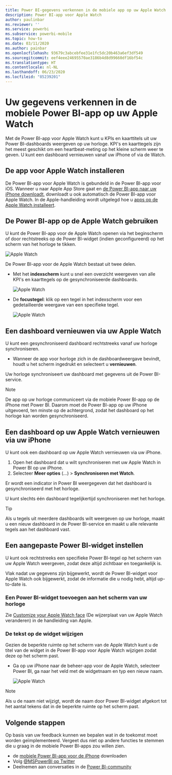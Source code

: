 ```yaml
---
title: Power BI-gegevens verkennen in de mobiele app op uw Apple Watch
description: Power BI-app voor Apple Watch
author: paulinbar
ms.reviewer: ''
ms.service: powerbi
ms.subservice: powerbi-mobile
ms.topic: how-to
ms.date: 03/11/2020
ms.author: painbar
ms.openlocfilehash: 93679c3abcebfee31e1fc5dc20b463a6ef3df549
ms.sourcegitcommit: eef4eee24695570ae3186b4d8d99660df16bf54c
ms.translationtype: HT
ms.contentlocale: nl-NL
ms.lasthandoff: 06/23/2020
ms.locfileid: "85239201"
---
```

# <a name="explore-your-data-in-the-power-bi-mobile-app-on-your-apple-watch"></a>Uw gegevens verkennen in de mobiele Power BI-app op uw Apple Watch
Met de Power BI-app voor Apple Watch kunt u KPIs en kaarttitels uit uw Power BI-dashboards weergeven op uw horloge. KPI's en kaarttegels zijn het meest geschikt om een heartbeat-meting op het kleine scherm weer te geven. U kunt een dashboard vernieuwen vanaf uw iPhone of via de Watch.

## <a name="install-the-apple-watch-app"></a>De app voor Apple Watch installeren
De Power BI-app voor Apple Watch is gebundeld in de Power BI-app voor iOS. Wanneer u naar Apple App Store gaat en [de Power BI-app naar uw iPhone downloadt](https://go.microsoft.com/fwlink/?LinkId=522062 "De iPhone-app downloaden"), downloadt u ook automatisch de Power BI-app voor Apple Watch. In de Apple-handleiding wordt uitgelegd hoe u [apps op de Apple Watch installeert](https://support.apple.com/HT204784).

## <a name="use-the-power-bi-app-on-the-apple-watch"></a>De Power BI-app op de Apple Watch gebruiken
U kunt de Power BI-app voor de Apple Watch openen via het beginscherm of door rechtstreeks op de Power BI-widget (indien geconfigureerd) op het scherm van het horloge te tikken.

![Apple Watch](./media/mobile-apple-watch/pbi_aplwatch_complicatn240arrow.png)

De Power BI-app voor de Apple Watch bestaat uit twee delen.

* Met het **indexscherm** kunt u snel een overzicht weergeven van alle KPI's en kaarttegels op de gesynchroniseerde dashboards.
  
  ![Apple Watch](./media/mobile-apple-watch/pbi_aplwatch_indexscreen240.png)
* De **focustegel**: klik op een tegel in het indexscherm voor een gedetailleerde weergave van een specifieke tegel.
  
  ![Apple Watch](./media/mobile-apple-watch/pbi_aplwatch_kpi.png)

## <a name="refresh-a-dashboard-from-your-apple-watch"></a>Een dashboard vernieuwen via uw Apple Watch
U kunt een gesynchroniseerd dashboard rechtstreeks vanaf uw horloge synchroniseren.

* Wanneer de app voor horloge zich in de dashboardweergave bevindt, houdt u het scherm ingedrukt en selecteert u **vernieuwen**.

Uw horloge synchroniseert uw dashboard met gegevens uit de Power BI-service.

> [!NOTE]
> De app op uw horloge communiceert via de mobiele Power BI-app op de iPhone met Power BI. Daarom moet de Power BI-app op uw iPhone uitgevoerd, ten minste op de achtergrond, zodat het dashboard op het horloge kan worden gesynchroniseerd.
> 
> 

## <a name="refresh-a-dashboard-on-your-apple-watch-from-your-iphone"></a>Een dashboard op uw Apple Watch vernieuwen via uw iPhone
U kunt ook een dashboard op uw Apple Watch vernieuwen via uw iPhone.

1. Open het dashboard dat u wilt synchroniseren met uw Apple Watch in Power BI op uw iPhone. 
2. Selecteer **Meer opties** (...) > **Synchroniseren met Watch**.

Er wordt een indicator in Power BI weergegeven dat het dashboard is gesynchroniseerd met het horloge.

U kunt slechts één dashboard tegelijkertijd synchroniseren met het horloge.

> [!TIP]
> Als u tegels uit meerdere dashboards wilt weergeven op uw horloge, maakt u een nieuw dashboard in de Power BI-service en maakt u alle relevante tegels aan het dashboard vast.
> 
> 

## <a name="set-a-custom-power-bi-widget"></a>Een aangepaste Power BI-widget instellen
U kunt ook rechtstreeks een specifieke Power BI-tegel op het scherm van uw Apple Watch weergeven, zodat deze altijd zichtbaar en toegankelijk is.

Vlak nadat uw gegevens zijn bijgewerkt, wordt de Power BI-widget voor Apple Watch ook bijgewerkt, zodat de informatie die u nodig hebt, altijd up-to-date is.

### <a name="add-a-power-bi-widget-to-your-watch-face"></a>Een Power BI-widget toevoegen aan het scherm van uw horloge
Zie [Customize your Apple Watch face](https://support.apple.com/HT205536) (De wijzerplaat van uw Apple Watch veranderen) in de handleiding van Apple.

### <a name="change-the-text-on-the-widget"></a>De tekst op de widget wijzigen
Gezien de beperkte ruimte op het scherm van de Apple Watch kunt u de titel van de widget in de Power BI-app voor Apple Watch wijzigen zodat deze op het scherm past.

* Ga op uw iPhone naar de beheer-app voor de Apple Watch, selecteer Power BI, ga naar het veld met de widgetnaam en typ een nieuw naam.
  
  ![Apple Watch](./media/mobile-apple-watch/pbi_aplwatch_oniphone.png)

> [!NOTE]
> Als u de naam niet wijzigt, wordt de naam door Power BI-widget afgekort tot het aantal tekens dat in de beperkte ruimte op het scherm past. 
> 
> 

## <a name="next-steps"></a>Volgende stappen
Op basis van uw feedback kunnen we bepalen wat in de toekomst moet worden geïmplementeerd. Vergeet dus niet op andere functies te stemmen die u graag in de mobiele Power BI-apps zou willen zien. 

* de [mobiele Power BI-app voor de iPhone](https://go.microsoft.com/fwlink/?LinkId=522062) downloaden
* Volg [@MSPowerBI op Twitter](https://twitter.com/MSPowerBI)
* Deelnemen aan conversaties in de [Power BI-community](https://community.powerbi.com/)

